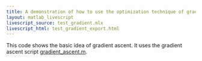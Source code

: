 ```yaml
---
title: A demonstration of how to use the optimization technique of gradient ascent
layout: matlab_livescript
livescript_source: test_gradient.mlx
livescript_html: test_gradient_export.html
---
```

This code shows the basic idea of gradient ascent.  It uses the gradient ascent script [gradient_ascent.m](gradient_ascent).
